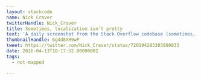 ```yaml
---
layout: stackcode
name: Nick Craver
twitterHandle: Nick_Craver
title: Sometimes, localization isn’t pretty
text: 'A daily screenshot from the Stack Overflow codebase (sometimes, localization isn’t pretty). '
thumbnailHandle: 6g4d8XH9wP
tweet: https://twitter.com/Nick_Craver/status/720194283303800833
date: 2016-04-13T10:17:52.0000000Z
tags:
  - not-mapped

---
```


